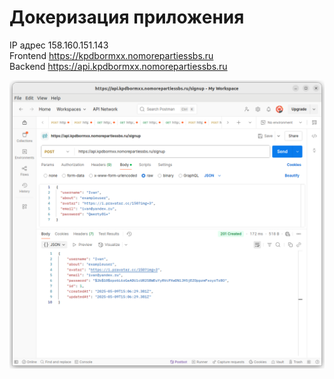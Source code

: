 # Докеризация приложения


IP адрес 158.160.151.143</br>
Frontend https://kpdbormxx.nomorepartiessbs.ru</br>
Backend https://api.kpdbormxx.nomorepartiessbs.ru</br>


<p align="center"><img src="./postman.png" alt="Требования к реализации." width="600"></p>